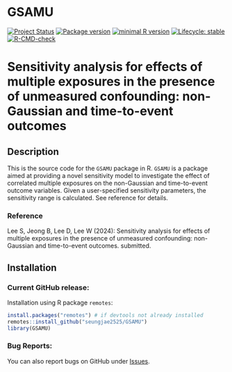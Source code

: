 # GSAMU

<!-- badges: start -->
[![Project Status](https://www.repostatus.org/badges/latest/active.svg)](https://www.repostatus.org/#active/)
[![Package version](https://img.shields.io/badge/GitHub-1.0.0-orange.svg)](https://github.com/seungjae2525/GSAMU/)
[![minimal R version](https://img.shields.io/badge/R-v4.1.0+-blue.svg)](https://cran.r-project.org/)
[![Lifecycle: stable](https://img.shields.io/badge/lifecycle-stable-brightgreen.svg)](https://lifecycle.r-lib.org/articles/stages.html#stable)
[![R-CMD-check](https://github.com/seungjae2525/GSAMU/actions/workflows/R-CMD-check.yaml/badge.svg)](https://github.com/seungjae2525/GSAMU/actions/workflows/R-CMD-check.yaml)
<!-- badges: end -->

# Sensitivity analysis for effects of multiple exposures in the presence of unmeasured confounding: non-Gaussian and time-to-event outcomes

## Description
This is the source code for the `GSAMU` package in R. 
`GSAMU` is a package aimed at providing a novel sensitivity model to investigate the effect of correlated multiple exposures on the non-Gaussian and time-to-event outcome variables.
Given a user-specified sensitivity parameters, the sensitivity range is calculated. See reference for details.

### Reference
Lee S, Jeong B, Lee D, Lee W (2024): Sensitivity analysis for effects of multiple exposures in the presence of unmeasured confounding: non-Gaussian and time-to-event outcomes. submitted.


## Installation
### Current GitHub release:
Installation using R package `remotes`:

```r
install.packages("remotes") # if devtools not already installed
remotes::install_github("seungjae2525/GSAMU")
library(GSAMU)
```

### Bug Reports:
You can also report bugs on GitHub under [Issues](https://github.com/seungjae2525/GSAMU/issues/).
